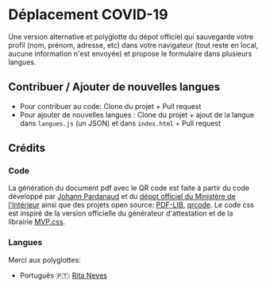 # Déplacement COVID-19

Une version alternative et polyglotte du dépot officiel qui sauvegarde votre profil (nom, prénom, adresse, etc) dans votre navigateur (tout reste en local, aucune information n'est envoyée) et propose le formulaire dans plusieurs langues.

## Contribuer / Ajouter de nouvelles langues

- Pour contribuer au code: Clone du projet + Pull request
- Pour ajouter de nouvelles langues : Clone du projet + ajout de la langue dans `langues.js` (un JSON) et dans `index.html` + Pull request


## Crédits

### Code

La génération du document pdf avec le QR code est faite à partir du code développé par <a href="https://github.com/nesk">Johann Pardanaud</a> et du [dépot officiel du Ministère de l'Intérieur](https://github.com/LAB-MI/deplacement-covid-19 ) ainsi que des projets open source: <a href="https://pdf-lib.js.org/">PDF-LIB</a>, <a href="https://github.com/soldair/node-qrcode">qrcode</a>.
Le code css est inspiré de la version officielle du générateur d'attestation et de la librairie <a href="https://andybrewer.github.io/mvp/">MVP.css</a>.</p>

### Langues

Merci aux polyglottes:

+ Português 🇵🇹: [Rita Neves](https://github.com/ritanevesc) 
